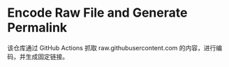 # Encode Raw File and Generate Permalink

该仓库通过 GitHub Actions 抓取 raw.githubusercontent.com 的内容，进行编码，并生成固定链接。
